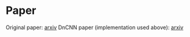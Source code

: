 # Paper

Original paper: [arxiv](https://arxiv.org/abs/1906.05478)
DnCNN paper (implementation used above): [arxiv](https://arxiv.org/abs/1608.03981)
